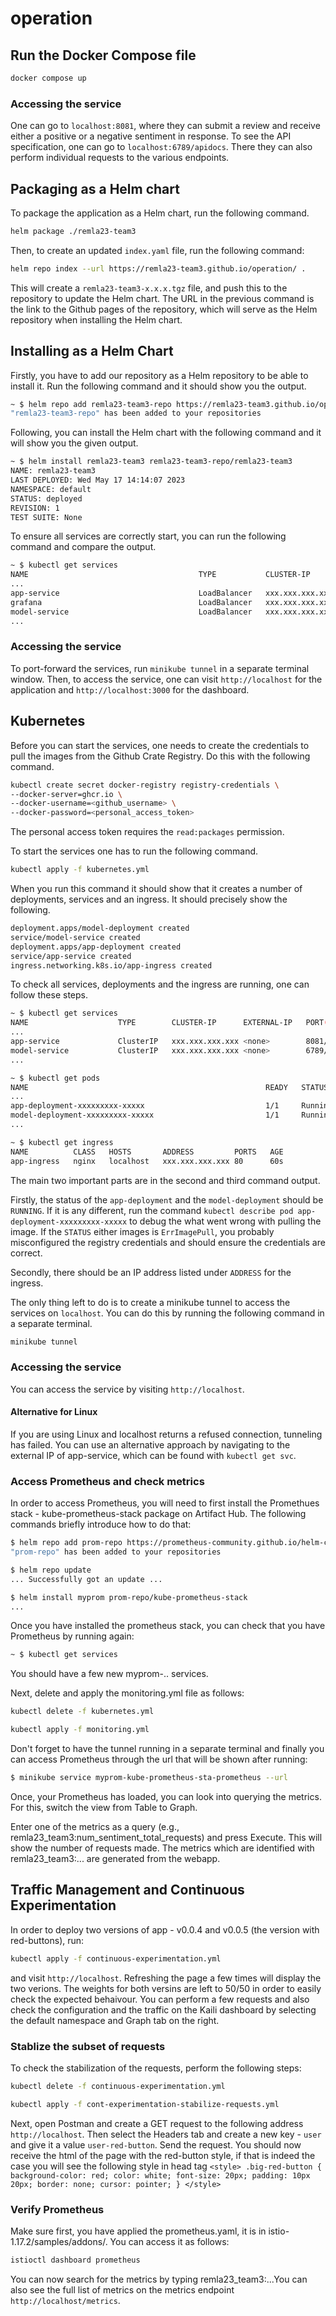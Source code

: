 # operation

## Run the Docker Compose file

```bash
docker compose up
```

### Accessing the service

One can go to `localhost:8081`, where they can submit a review and receive either a positive or a negative sentiment in response. To see the API specification, one can go to `localhost:6789/apidocs`. There they can also perform individual requests to the various endpoints.

## Packaging as a Helm chart

To package the application as a Helm chart, run the following command.

```bash
helm package ./remla23-team3
```

Then, to create an updated `index.yaml` file, run the following command:

```bash
helm repo index --url https://remla23-team3.github.io/operation/ .
```

This will create a `remla23-team3-x.x.x.tgz` file, and push this to the repository to update the Helm chart. The URL in the previous command is the link to the Github pages of the repository, which will serve as the Helm repository when installing the Helm chart.

## Installing as a Helm Chart

Firstly, you have to add our repository as a Helm repository to be able to install it. Run the following command and it should show you the output.

```bash
~ $ helm repo add remla23-team3-repo https://remla23-team3.github.io/operation/
"remla23-team3-repo" has been added to your repositories
```

Following, you can install the Helm chart with the following command and it will show you the given output.

```bash
~ $ helm install remla23-team3 remla23-team3-repo/remla23-team3
NAME: remla23-team3
LAST DEPLOYED: Wed May 17 14:14:07 2023
NAMESPACE: default
STATUS: deployed
REVISION: 1
TEST SUITE: None
```

To ensure all services are correctly start, you can run the following command and compare the output.

```bash
~ $ kubectl get services
NAME                                      TYPE           CLUSTER-IP       EXTERNAL-IP   PORT(S)                      AGE
...
app-service                               LoadBalancer   xxx.xxx.xxx.xxx  <pending>     8081:31636/TCP               1s
grafana                                   LoadBalancer   xxx.xxx.xxx.xxx  <pending>     3000:30015/TCP               1s
model-service                             LoadBalancer   xxx.xxx.xxx.xxx  <pending>     6789:32346/TCP               1s
...
```

### Accessing the service

To port-forward the services, run `minikube tunnel` in a separate terminal window. Then, to access the service, one can visit `http://localhost` for the application and `http://localhost:3000` for the dashboard.

## Kubernetes

Before you can start the services, one needs to create the credentials to pull the images from the Github Crate Registry. Do this with the following command.

```bash
kubectl create secret docker-registry registry-credentials \
--docker-server=ghcr.io \
--docker-username=<github_username> \
--docker-password=<personal_access_token>
```
The personal access token requires the `read:packages` permission.

To start the services one has to run the following command.

```bash
kubectl apply -f kubernetes.yml
```

When you run this command it should show that it creates a number of deployments, services and an ingress. It should precisely show the following.

```bash
deployment.apps/model-deployment created
service/model-service created
deployment.apps/app-deployment created
service/app-service created
ingress.networking.k8s.io/app-ingress created
```

To check all services, deployments and the ingress are running, one can follow these steps.

```bash
~ $ kubectl get services
NAME                    TYPE        CLUSTER-IP      EXTERNAL-IP   PORT(S)                      AGE
...
app-service             ClusterIP   xxx.xxx.xxx.xxx <none>        8081/TCP                     60s
model-service           ClusterIP   xxx.xxx.xxx.xxx <none>        6789/TCP                     60s
...

~ $ kubectl get pods
NAME                                                     READY   STATUS             RESTARTS          AGE
...
app-deployment-xxxxxxxxx-xxxxx                           1/1     Running            0                 60s
model-deployment-xxxxxxxxx-xxxxx                         1/1     Running            0                 60s
...

~ $ kubectl get ingress
NAME          CLASS   HOSTS       ADDRESS         PORTS   AGE
app-ingress   nginx   localhost   xxx.xxx.xxx.xxx 80      60s
```

The main two important parts are in the second and third command output.

Firstly, the status of the `app-deployment` and the `model-deployment` should be `RUNNING`. If it is any different, run the command `kubectl describe pod app-deployment-xxxxxxxxx-xxxxx` to debug the what went wrong with pulling the image. If the `STATUS` either images is `ErrImagePull`, you probably misconfigured the registry credentials and should ensure the credentials are correct.

Secondly, there should be an IP address listed under `ADDRESS` for the ingress.

The only thing left to do is to create a minikube tunnel to access the services on `localhost`. You can do this by running the following command in a separate terminal.

```bash
minikube tunnel
```

### Accessing the service

You can access the service by visiting `http://localhost`.

#### Alternative for Linux
If you are using Linux and localhost returns a refused connection, tunneling has failed. You can use an alternative approach
by navigating to the external IP of app-service, which can be found with `kubectl get svc`.

### Access Prometheus and check metrics
In order to access Prometheus, you will need to first install the Promethues stack - kube-prometheus-stack package on Artifact Hub. 
The following commands briefly introduce how to do that:

```bash
$ helm repo add prom-repo https://prometheus-community.github.io/helm-charts
"prom-repo" has been added to your repositories

$ helm repo update
... Successfully got an update ...

$ helm install myprom prom-repo/kube-prometheus-stack
...
```

Once you have installed the prometheus stack, you can check that you have Prometheus by running again:

```bash
~ $ kubectl get services
```
You should have a few new myprom-.. services.

Next, delete and apply the monitoring.yml file as follows:

```bash
kubectl delete -f kubernetes.yml

kubectl apply -f monitoring.yml
```
Don't forget to have the tunnel running in a separate terminal and finally you can access Prometheus through the url that will be shown after running:

```bash
$ minikube service myprom-kube-prometheus-sta-prometheus --url
```
Once, your Prometheus has loaded, you can look into querying the metrics. For this, switch the view from Table to Graph.

Enter one of the metrics as a query (e.g., remla23_team3:num_sentiment_total_requests) and press Execute. This will show the number of requests made.
The metrics which are identified with remla23_team3:... are generated from the webapp.

## Traffic Management and Continuous Experimentation

In order to deploy two versions of app - v0.0.4 and v0.0.5 (the version with red-buttons), run: 
```bash
kubectl apply -f continuous-experimentation.yml
```
and visit `http://localhost`. Refreshing the page a few times will display the two verions. 
The weights for both versins are left to 50/50 in order to easily check the expected behaivour.
You can perform a few requests and also check the configuration and the traffic on the Kaili dashboard
by selecting the default namespace and Graph tab on the right.

### Stablize the subset of requests
To check the stabilization of the requests, perform the following steps:
```bash
kubectl delete -f continuous-experimentation.yml

kubectl apply -f cont-experimentation-stabilize-requests.yml
```
Next, open Postman and create a GET request to the following address `http://localhost`.
Then select the Headers tab and create a new key - `user` and give it a value `user-red-button`.
Send the request. You should now receive the html of the page with the red-button style, 
if that is indeed the case you will see the following style in head tag
`<style>
    .big-red-button {
        background-color: red;
        color: white;
        font-size: 20px;
        padding: 10px 20px;
        border: none;
        cursor: pointer;
    }
</style>`

### Verify Prometheus 
Make sure first, you have applied the prometheus.yaml, it is in istio-1.17.2/samples/addons/.
You can access it as follows:
```bash
istioctl dashboard prometheus
```
You can now search for the metrics by typing remla23_team3:...You can also see the full list of metrics on 
the metrics endpoint `http://localhost/metrics`.
